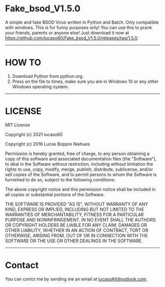 # Fake_bsod_V1.5.0
A simple and fake BSOD Virus written in Python and Batch. Only compatible with windows.
This is for funny purposes only! You can use this to prank your friends, parents or anyone else! Just download it now at https://github.com/lucaso60/Fake_bsod_V1.5.0/releases/tag/1.5.0.
______________________________________________________________________________________________________________________________________________________________________________________

# HOW TO

1. Download Python from python.org.
2. Press on the file to times, make sure you are in Windows 10 or any other Windows operating system.
____

# LICENSE
MIT License

Copyright (c) 2021 lucaso60

Copyright (c) 2016 Lucas Boppre Niehues

Permission is hereby granted, free of charge, to any person obtaining a copy
of this software and associated documentation files (the "Software"), to deal
in the Software without restriction, including without limitation the rights
to use, copy, modify, merge, publish, distribute, sublicense, and/or sell
copies of the Software, and to permit persons to whom the Software is
furnished to do so, subject to the following conditions:

The above copyright notice and this permission notice shall be included in all
copies or substantial portions of the Software.

THE SOFTWARE IS PROVIDED "AS IS", WITHOUT WARRANTY OF ANY KIND, EXPRESS OR
IMPLIED, INCLUDING BUT NOT LIMITED TO THE WARRANTIES OF MERCHANTABILITY,
FITNESS FOR A PARTICULAR PURPOSE AND NONINFRINGEMENT. IN NO EVENT SHALL THE
AUTHORS OR COPYRIGHT HOLDERS BE LIABLE FOR ANY CLAIM, DAMAGES OR OTHER
LIABILITY, WHETHER IN AN ACTION OF CONTRACT, TORT OR OTHERWISE, ARISING FROM,
OUT OF OR IN CONNECTION WITH THE SOFTWARE OR THE USE OR OTHER DEALINGS IN THE
SOFTWARE.
______________

# Contact
You can contct me by sending me an email at lucasoAlt@outlook.com.
